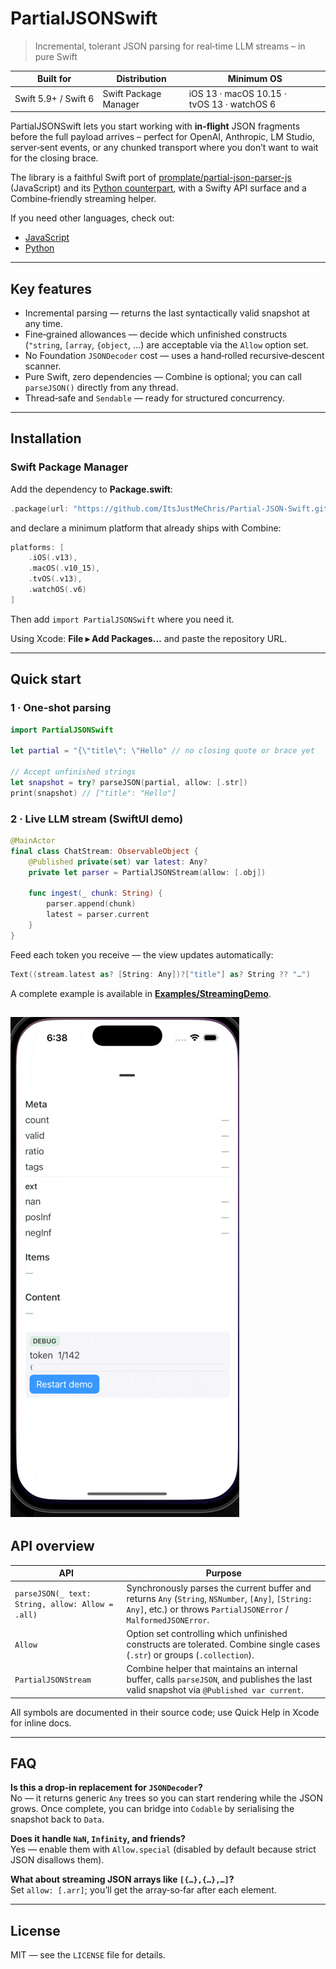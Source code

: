 # PartialJSONSwift

> Incremental, tolerant JSON parsing for real‑time LLM streams – in pure Swift

| Built for | Distribution | Minimum OS |
|-----------|--------------|------------|
| Swift 5.9+ / Swift 6 | Swift Package Manager | iOS 13 · macOS 10.15 · tvOS 13 · watchOS 6 |

PartialJSONSwift lets you start working with **in‑flight** JSON fragments before the full payload arrives – perfect for OpenAI, Anthropic, LM Studio, server‑sent events, or any chunked transport where you don’t want to wait for the closing brace.

The library is a faithful Swift port of [promplate/partial-json-parser-js](https://github.com/promplate/partial-json-parser-js) (JavaScript) and its [Python counterpart](https://github.com/promplate/partial-json-parser), with a Swifty API surface and a Combine‑friendly streaming helper.

If you need other languages, check out:

- [JavaScript](https://github.com/promplate/partial-json-parser-js)
- [Python](https://github.com/promplate/partial-json-parser)

---

## Key features

* Incremental parsing — returns the last syntactically valid snapshot at any time.
* Fine‑grained allowances — decide which unfinished constructs (`"string`, `[array`, `{object`, …) are acceptable via the `Allow` option set.
* No Foundation `JSONDecoder` cost — uses a hand‑rolled recursive‑descent scanner.
* Pure Swift, zero dependencies — Combine is optional; you can call `parseJSON()` directly from any thread.
* Thread‑safe and `Sendable` — ready for structured concurrency.

---

## Installation

### Swift Package Manager

Add the dependency to **Package.swift**:

```swift
.package(url: "https://github.com/ItsJustMeChris/Partial-JSON-Swift.git", from: "1.0.0"),
```

and declare a minimum platform that already ships with Combine:

```swift
platforms: [
    .iOS(.v13),
    .macOS(.v10_15),
    .tvOS(.v13),
    .watchOS(.v6)
]
```

Then add `import PartialJSONSwift` where you need it.

Using Xcode: **File ▸ Add Packages…** and paste the repository URL.

---

## Quick start

### 1 · One‑shot parsing

```swift
import PartialJSONSwift

let partial = "{\"title\": \"Hello" // no closing quote or brace yet

// Accept unfinished strings
let snapshot = try? parseJSON(partial, allow: [.str])
print(snapshot) // ["title": "Hello"]
```

### 2 · Live LLM stream (SwiftUI demo)

```swift
@MainActor
final class ChatStream: ObservableObject {
    @Published private(set) var latest: Any?
    private let parser = PartialJSONStream(allow: [.obj])

    func ingest(_ chunk: String) {
        parser.append(chunk)
        latest = parser.current
    }
}
```

Feed each token you receive — the view updates automatically:

```swift
Text((stream.latest as? [String: Any])?["title"] as? String ?? "…")
```

A complete example is available in **[Examples/StreamingDemo](/Examples/StreamingDemo.swift)**.

![StreamingDemo.gif](./Examples/StreamingDemo.gif)
---

## API overview

| API | Purpose |
|-----|---------|
| `parseJSON(_ text: String, allow: Allow = .all)` | Synchronously parses the current buffer and returns `Any` (`String`, `NSNumber`, `[Any]`, `[String: Any]`, etc.) or throws `PartialJSONError` / `MalformedJSONError`. |
| `Allow` | Option set controlling which unfinished constructs are tolerated. Combine single cases (`.str`) or groups (`.collection`). |
| `PartialJSONStream` | Combine helper that maintains an internal buffer, calls `parseJSON`, and publishes the last valid snapshot via `@Published var current`. |

All symbols are documented in their source code; use Quick Help in Xcode for inline docs.

---

## FAQ

**Is this a drop‑in replacement for `JSONDecoder`?**  
No — it returns generic `Any` trees so you can start rendering while the JSON grows. Once complete, you can bridge into `Codable` by serialising the snapshot back to `Data`.

**Does it handle `NaN`, `Infinity`, and friends?**  
Yes — enable them with `Allow.special` (disabled by default because strict JSON disallows them).

**What about streaming JSON arrays like `[{…},{…},…]`?**  
Set `allow: [.arr]`; you’ll get the array‑so‑far after each element.

---

## License

MIT — see the `LICENSE` file for details.
